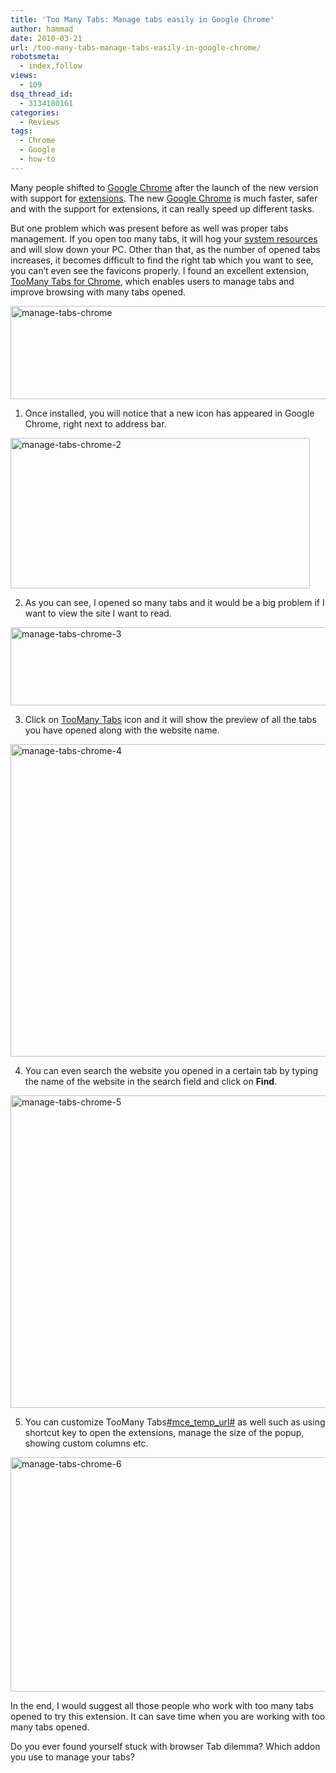 ```yaml
---
title: 'Too Many Tabs: Manage tabs easily in Google Chrome'
author: hammad
date: 2010-03-21
url: /too-many-tabs-manage-tabs-easily-in-google-chrome/
robotsmeta:
  - index,follow
views:
  - 109
dsq_thread_id:
  - 3134180161
categories:
  - Reviews
tags:
  - Chrome
  - Google
  - how-to
---
```

Many people shifted to [Google Chrome][1] after the launch of the new version with support for [extensions][2]. The new [Google Chrome][3] is much faster, safer and with the support for extensions, it can really speed up different tasks.

But one problem which was present before as well was proper tabs management. If you open too many tabs, it will hog your [system resources ][4]and will slow down your PC. Other than that, as the number of opened tabs increases, it becomes difficult to find the right tab which you want to see, you can’t even see the favicons properly. I found an excellent extension, <a href="https://chrome.google.com/extensions/detail/amigcgbheognjmfkaieeeadojiibgbdp" onclick="_gaq.push(['_trackEvent', 'outbound-article', 'https://chrome.google.com/extensions/detail/amigcgbheognjmfkaieeeadojiibgbdp', 'TooMany Tabs for Chrome']);" >TooMany Tabs for Chrome</a>, which enables users to manage tabs and improve browsing with many tabs opened.

<!--more-->

<img class="wp-image-52992" style="float: none;margin-left: auto;margin-right: auto;border: 0px" src="http://cdn.devilsworkshop.org/files/2010/03/managetabschrome.png" border="0" alt="manage-tabs-chrome" width="521" height="149" />

1. Once installed, you will notice that a new icon has appeared in Google Chrome, right next to address bar.

<img style="float: none;margin-left: auto;margin-right: auto;border: 0px" src="http://cdn.devilsworkshop.org/files/2010/03/managetabschrome2.png" border="0" alt="manage-tabs-chrome-2" width="479" height="241" />

2. As you can see, I opened so many tabs and it would be a big problem if I want to view the site I want to read.

<img style="float: none;margin-left: auto;margin-right: auto;border: 0px" src="http://cdn.devilsworkshop.org/files/2010/03/managetabschrome3.jpg" border="0" alt="manage-tabs-chrome-3" width="630" height="125" />

3. Click on <a href="https://chrome.google.com/extensions/detail/amigcgbheognjmfkaieeeadojiibgbdp" onclick="_gaq.push(['_trackEvent', 'outbound-article', 'https://chrome.google.com/extensions/detail/amigcgbheognjmfkaieeeadojiibgbdp', 'TooMany Tabs']);" target="_self">TooMany Tabs</a> icon and it will show the preview of all the tabs you have opened along with the website name.

<img style="float: none;margin-left: auto;margin-right: auto;border: 0px" src="http://cdn.devilsworkshop.org/files/2010/03/managetabschrome4.jpg" border="0" alt="manage-tabs-chrome-4" width="609" height="500" />

4. You can even search the website you opened in a certain tab by typing the name of the website in the search field and click on **Find**.

<img style="float: none;margin-left: auto;margin-right: auto;border: 0px" src="http://cdn.devilsworkshop.org/files/2010/03/managetabschrome5.png" border="0" alt="manage-tabs-chrome-5" width="629" height="500" />

5. You can customize TooMany Tabs<a href="https://chrome.google.com/extensions/detail/amigcgbheognjmfkaieeeadojiibgbdp" onclick="_gaq.push(['_trackEvent', 'outbound-article', 'https://chrome.google.com/extensions/detail/amigcgbheognjmfkaieeeadojiibgbdp', '#mce_temp_url#']);" target="_self">#mce_temp_url#</a> as well such as using shortcut key to open the extensions, manage the size of the popup, showing custom columns etc.

<img style="float: none;margin-left: auto;margin-right: auto;border: 0px" src="http://cdn.devilsworkshop.org/files/2010/03/managetabschrome6.jpg" border="0" alt="manage-tabs-chrome-6" width="660" height="375" />

In the end, I would suggest all those people who work with too many tabs opened to try this extension. It can save time when you are working with too many tabs opened.

Do you ever found yourself stuck with browser Tab dilemma? Which addon you use to manage your tabs?

 [1]: http://devilsworkshop.org/4-google-chrome-extensions-to-take-webpage-screenshots/ "Google Chrome"
 [2]: http://devilsworkshop.org/5-chrome-extensions-to-enhance-your-google-search-experience-2/ "extensions"
 [3]: http://devilsworkshop.org/chrome-4-beta-released-with-bookmarks-synchronization/ "Google Chrome"
 [4]: http://devilsworkshop.org/clean-up-windows-and-free-up-disk-space/ "system resources "
